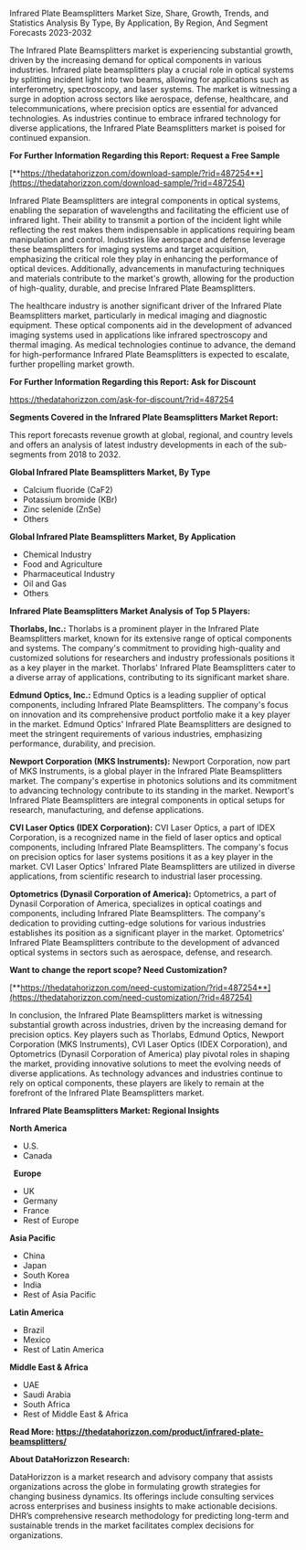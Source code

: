 ﻿Infrared Plate Beamsplitters Market Size, Share, Growth, Trends, and Statistics Analysis By Type, By Application, By Region, And Segment Forecasts 2023-2032

The Infrared Plate Beamsplitters market is experiencing substantial growth, driven by the increasing demand for optical components in various industries. Infrared plate beamsplitters play a crucial role in optical systems by splitting incident light into two beams, allowing for applications such as interferometry, spectroscopy, and laser systems. The market is witnessing a surge in adoption across sectors like aerospace, defense, healthcare, and telecommunications, where precision optics are essential for advanced technologies. As industries continue to embrace infrared technology for diverse applications, the Infrared Plate Beamsplitters market is poised for continued expansion.

**For Further Information Regarding this Report: Request a Free Sample**	

[**https://thedatahorizzon.com/download-sample/?rid=487254**](https://thedatahorizzon.com/download-sample/?rid=487254)

Infrared Plate Beamsplitters are integral components in optical systems, enabling the separation of wavelengths and facilitating the efficient use of infrared light. Their ability to transmit a portion of the incident light while reflecting the rest makes them indispensable in applications requiring beam manipulation and control. Industries like aerospace and defense leverage these beamsplitters for imaging systems and target acquisition, emphasizing the critical role they play in enhancing the performance of optical devices. Additionally, advancements in manufacturing techniques and materials contribute to the market's growth, allowing for the production of high-quality, durable, and precise Infrared Plate Beamsplitters.

The healthcare industry is another significant driver of the Infrared Plate Beamsplitters market, particularly in medical imaging and diagnostic equipment. These optical components aid in the development of advanced imaging systems used in applications like infrared spectroscopy and thermal imaging. As medical technologies continue to advance, the demand for high-performance Infrared Plate Beamsplitters is expected to escalate, further propelling market growth.

**For Further Information Regarding this Report: Ask for Discount**

<https://thedatahorizzon.com/ask-for-discount/?rid=487254>

**Segments Covered in the Infrared Plate Beamsplitters Market Report:**

This report forecasts revenue growth at global, regional, and country levels and offers an analysis of latest industry developments in each of the sub-segments from 2018 to 2032.

**Global Infrared Plate Beamsplitters Market, By Type**

- Calcium fluoride (CaF2)
- Potassium bromide (KBr)
- Zinc selenide (ZnSe)
- Others

**Global Infrared Plate Beamsplitters Market, By Application**

- Chemical Industry
- Food and Agriculture
- Pharmaceutical Industry
- Oil and Gas
- Others

**Infrared Plate Beamsplitters Market Analysis of Top 5 Players:**

**Thorlabs, Inc.:** Thorlabs is a prominent player in the Infrared Plate Beamsplitters market, known for its extensive range of optical components and systems. The company's commitment to providing high-quality and customized solutions for researchers and industry professionals positions it as a key player in the market. Thorlabs' Infrared Plate Beamsplitters cater to a diverse array of applications, contributing to its significant market share.

**Edmund Optics, Inc.:** Edmund Optics is a leading supplier of optical components, including Infrared Plate Beamsplitters. The company's focus on innovation and its comprehensive product portfolio make it a key player in the market. Edmund Optics' Infrared Plate Beamsplitters are designed to meet the stringent requirements of various industries, emphasizing performance, durability, and precision.

**Newport Corporation (MKS Instruments):** Newport Corporation, now part of MKS Instruments, is a global player in the Infrared Plate Beamsplitters market. The company's expertise in photonics solutions and its commitment to advancing technology contribute to its standing in the market. Newport's Infrared Plate Beamsplitters are integral components in optical setups for research, manufacturing, and defense applications.

**CVI Laser Optics (IDEX Corporation):** CVI Laser Optics, a part of IDEX Corporation, is a recognized name in the field of laser optics and optical components, including Infrared Plate Beamsplitters. The company's focus on precision optics for laser systems positions it as a key player in the market. CVI Laser Optics' Infrared Plate Beamsplitters are utilized in diverse applications, from scientific research to industrial laser processing.

**Optometrics (Dynasil Corporation of America):** Optometrics, a part of Dynasil Corporation of America, specializes in optical coatings and components, including Infrared Plate Beamsplitters. The company's dedication to providing cutting-edge solutions for various industries establishes its position as a significant player in the market. Optometrics' Infrared Plate Beamsplitters contribute to the development of advanced optical systems in sectors such as aerospace, defense, and research.

**Want to change the report scope? Need Customization?**

[**https://thedatahorizzon.com/need-customization/?rid=487254**](https://thedatahorizzon.com/need-customization/?rid=487254)

In conclusion, the Infrared Plate Beamsplitters market is witnessing substantial growth across industries, driven by the increasing demand for precision optics. Key players such as Thorlabs, Edmund Optics, Newport Corporation (MKS Instruments), CVI Laser Optics (IDEX Corporation), and Optometrics (Dynasil Corporation of America) play pivotal roles in shaping the market, providing innovative solutions to meet the evolving needs of diverse applications. As technology advances and industries continue to rely on optical components, these players are likely to remain at the forefront of the Infrared Plate Beamsplitters market.

**Infrared Plate Beamsplitters Market: Regional Insights**

**North America**

- U.S.
- Canada

` `**Europe**

- UK
- Germany
- France
- Rest of Europe

**Asia Pacific**

- China
- Japan
- South Korea
- India
- Rest of Asia Pacific

**Latin America**

- Brazil
- Mexico
- Rest of Latin America

**Middle East & Africa**

- UAE
- Saudi Arabia
- South Africa
- Rest of Middle East & Africa

**Read More: <https://thedatahorizzon.com/product/infrared-plate-beamsplitters/>**

**About DataHorizzon Research:**

DataHorizzon is a market research and advisory company that assists organizations across the globe in formulating growth strategies for changing business dynamics. Its offerings include consulting services across enterprises and business insights to make actionable decisions. DHR’s comprehensive research methodology for predicting long-term and sustainable trends in the market facilitates complex decisions for organizations.

